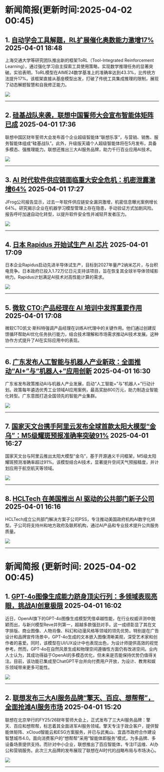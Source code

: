 # 新闻简报(更新时间:2025-04-02 00:45)

## 1. [自动学会工具解题，RL扩展催化奥数能力激增17%](https://www.jiqizhixin.com/articles/2025-04-01-13)   2025-04-01 18:48

上海交通大学等研究团队推出新的框架ToRL（Tool-Integrated Reinforcement Learning），通过强化学习自主探索工具使用策略，实现数学推理任务的显著突破。实验表明，ToRL模型在AIME24数学基准上的准确率达到43.3%，比传统方法提升17%。该框架直接从基座模型出发，打破了传统工具集成推理的限制，展现了动态解题智慧和自我修正能力。

![](https://image.jiqizhixin.com/uploads/editor/b6489a36-31cf-464c-9285-ca2b221b836f/640.png)

---

## 2. [硅基战队来袭，联想中国誓师大会宣布智能体矩阵已成](https://www.jiqizhixin.com/articles/2025-04-01-12)   2025-04-01 17:36

联想中国区财年誓师大会发布首个企业超级智能体“联想乐享”，与营销、销售、服务智能体组成“硅基战队”。此外，升级版天禧个人超级智能体将在5月发布，具备多模态、强推理能力。联想还推出三大AI服务品牌，助力千行百业应用AI技术。

![](https://image.jiqizhixin.com/uploads/editor/9448c900-b4d7-4437-8227-ef6829178b0f/640.png)

---

## 3. [AI 时代软件供应链面临重大安全危机：机密泄露激增64%](https://www.aibase.com/zh/news/16783)   2025-04-01 17:27

JFrog公司报告显示，过去一年软件供应链安全漏洞激增，机密信息曝光案例增长64%。研究揭示企业在机器学习模型管理上存在隐患，手动验证方式加剧风险。报告呼吁加速自动化转型，以提升软件安全性并减轻开发者压力。

![](https://pic.chinaz.com/picmap/202005261133523452_10.jpg)

---

## 4. [日本 Rapidus 开始试生产 AI 芯片](https://www.aibase.com/zh/news/16782)   2025-04-01 17:09

日本企业Rapidus启动先进半导体试生产，目标到2027年量产2纳米芯片，与台积电竞争。日本政府已投入1.72万亿日元支持该项目，旨在恢复其全球半导体领域影响力。Rapidus计划满足AI技术对高性能计算的需求。

![](https://pic.chinaz.com/picmap/201901301657262923_0.jpg)

---

## 5. [微软 CTO:产品经理在 AI 培训中发挥重要作用](https://www.aibase.com/zh/news/16781)   2025-04-01 17:08

微软CTO凯文·斯科特强调产品经理在训练AI代理中的关键作用。他们通过创建反馈循环帮助AI优化任务执行能力，结合技术理解和市场需求推动AI技术发展。这种协作方式提升了AI在实际应用中的表现。

---

## 6. [广东发布人工智能与机器人产业新政：全面推动“AI+”与“机器人+”应用创新](https://www.aibase.com/zh/news/16780)   2025-04-01 16:30

广东省发布政策推动AI与机器人产业发展，启动“人工智能+”与“机器人+”行动计划。政策每年遴选优秀工业领域AI应用案例，最高奖励800万元，助力制造业智能化转型。广东意图打造全国领先的智能产业集群。

![](https://pic.chinaz.com/picmap/202307261637383850_8.jpg)

---

## 7. [国家天文台携手阿里云发布全球首款太阳大模型“金乌”：M5级耀斑预报准确率突破91%](https://www.aibase.com/zh/news/16779)   2025-04-01 16:27

国家天文台与阿里云推出太阳大模型“金乌”，基于开源通义千问框架，M5级太阳耀斑预测准确率超过91%。该模型结合AI技术，显著提升空间天气预报精度，并计划应用于航空航天等领域。

![](https://pic.chinaz.com/picmap/202305091556155027_7.jpg)

---

## 8. [HCLTech 在美国推出 AI 驱动的公共部门新子公司](https://www.aibase.com/zh/news/16778)   2025-04-01 16:16

HCLTech成立公共部门解决方案子公司PSS，专注推动美国政府机构AI数字化转型。子公司将支持州和地方政府及联邦机构，通过AI产品和专业技术提升公共服务质量。

![](https://pic.chinaz.com/picmap/202307181533291684_3.jpg)

---
# 新闻简报 (更新时间: 2025-04-02 00:45)

## 1. [GPT-4o图像生成能力跻身顶尖行列：多领域表现亮眼，挑战AI创意极限](https://www.aibase.com/zh/news/16776)   2025-04-01 16:02

近日，OpenAI旗下的GPT-4o图像生成模型凭借卓越性能，在行业权威评测中脱颖而出，与新兴模型Reve并列第一，超越多款强劲对手。这一成绩彰显了其在文字排版、商业图像、人物肖像、科幻和动漫风格等领域的领先优势。特别是在广告设计和品牌宣传场景中，GPT-4o生成的文本嵌入图像清晰美观，深受艺术家和创作者的喜爱。同时，该模型在UI/UX设计中也表现出色，为设计师提供高效的视觉参考。然而，GPT-4o在自然风景生成和物理空间遵循性方面仍有改进空间。业内人士认为，其成功得益于OpenAI的多模态优化，但未来是否能保持优势仍值得关注。目前，该功能已集成至ChatGPT平台并向付费用户开放，为设计、教育和娱乐领域带来更多可能性。

![](https://upload.chinaz.com/2025/0401/6387912007176893802077072.png)

---

## 2. [联想发布三大AI服务品牌“擎天、百应、想帮帮”，全面抢滩AI服务市场](https://www.aibase.com/zh/news/16774)   2025-04-01 15:20

联想在北京举行的FY25/26财年誓师大会上，正式发布了三大AI服务品牌：擎天、百应和想帮帮，标志着其全面进军AI服务领域。擎天专注于政企客户，提供智能体矩阵、xCloud智能云和ESG方案服务，并已与武夷山、宜昌市政府合作建设智慧城市4.0。面向消费客户的“想帮帮”采用“智能体即服务”模式，为多品牌、多设备场景提供支持。而针对中小企业，联想推出了百应智能体，专注IT运维、AI办公和营销服务。此次三大品牌的发布展现了联想在AI时代的战略布局与市场决心。

![](https://pic.chinaz.com/picmap/202310270933190076_7.jpg)

---